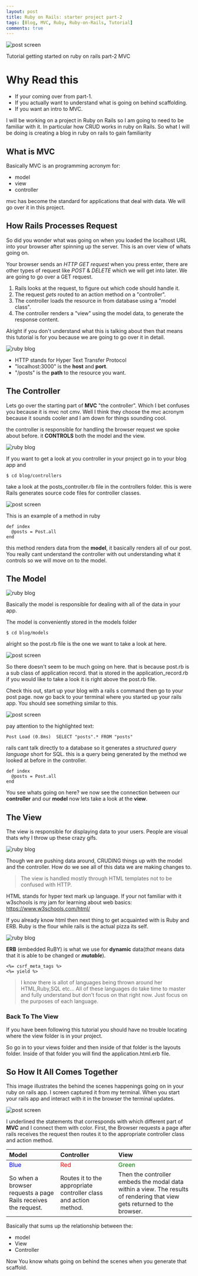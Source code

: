```yaml
---
layout: post
title: Ruby on Rails: starter project part-2
tags: [Blog, MVC, Ruby, Ruby-on-Rails, Tutorial]
comments: true
---
```


<img src="/images/MVC.jpg" alt="post screen" />

Tutorial getting started on ruby on rails part-2
MVC

# Why Read this

* If your coming over from part-1.
* If you actually want to understand what is going on behind scaffolding.
* If you want an intro to MVC.

I will be working on a project in Ruby on Rails so I am going to need to be familiar with it. In particular how CRUD works in ruby on Rails. So what I will be doing is creating a blog in ruby on rails to gain familiarity

## What is MVC

Basically MVC is an programming acronym for:

* model
* view
* controller

mvc has become the standard for applications that deal with data. We will go over it in this project.

## How Rails Processes Request

So did you wonder what was going on when you loaded the localhost URL into your browser after spinning up the server. This is an over view of whats going on.

Your browser sends an _HTTP GET request_ when you press enter, there are other types of request like _POST_ & _DELETE_ which we will get into later. We are going to go over a GET request.

1. Rails looks at the request, to figure out which code should handle it.
2. The request _gets_ routed to an action method on a "controller".
3. The controller loads the resource in from database using a "model class".
4. The controller renders a "view" using the model data, to generate the response content.

Alright if you don't understand what this is talking about then that means this tutorial is for you because we are going to go over it in detail.

![ruby blog](https://media.giphy.com/media/ayQ99hp01HFN6/giphy.gif)


  * HTTP stands for Hyper Text Transfer Protocol
  * "localhost:3000" is the **host** and **port**.
  * "/posts" is the **path** to the resource you want.

## The Controller

Lets go over the starting part of **MVC** "the controller". Which I bet confuses you because it is mvc not cmv. Well I think they choose the mvc acronym because it sounds cooler and I am down for things sounding cool.

the controller is responsible for handling the browser request we spoke about before. it **CONTROLS** both the model and the view.

![ruby blog](https://media.giphy.com/media/l0G18BkChcRRctMZ2/giphy.gif)

If you want to get a look at you controller in your project go in to your blog app and

```
$ cd blog/controllers
```
take a look at the posts_controller.rb file in the controllers folder. this is were Rails generates source code files for controller classes.

<img src="/images/Controller.png" alt="post screen" />

This is an example of a method in ruby
```
def index
  @posts = Post.all
end
```

this method renders data from the **model**, it basically renders all of our post. You really cant understand the controller with out understanding what it controls so we will move on to the model.

## The Model
![ruby blog](https://media.giphy.com/media/aQCCNezRpb9Hq/giphy.gif)

Basically the model is responsible for dealing with all of the data in your app.

The model is conveniently stored in the models folder
```
$ cd blog/models
```
alright so the post.rb file is the one we want to take a look at here.

<img src="/images/model.png" alt="post screen" />

So there doesn't seem to be much going on here. that is because post.rb is a sub class of application record. that is stored in the application_record.rb if you would like to take a look it is right above the post.rb file.

Check this out, start up your blog with a rails s command then go to your post page. now go back to your terminal where you started up your rails app. You should see something similar to this.

<img src="/images/terminal.png" alt="post screen" />

pay attention to the highlighted text:
```
Post Load (0.8ms)  SELECT "posts".* FROM "posts"
```
rails cant talk directly to a database so it generates a _structured query language_ short for SQL.
this is a query being generated by the method we looked at before in the controller.
```
def index
  @posts = Post.all
end
```

You see whats going on here? we now see the connection between our **controller** and our **model** now lets take a look at the **view**.

## The View

The view is responsible for displaying data to your users. People are visual thats why I throw up these crazy gifs.

![ruby blog](https://media.giphy.com/media/wFbI8gwCfCxeo/giphy.gif)

Though we are pushing data around, CRUDING things up with the model and the controller. How do we see all of this data we are making changes to.

>The view is handled mostly through HTML templates not to be confused with HTTP.

HTML stands for hyper text mark up language. If your not familiar with it w3schools is my jam for learning about web basics: https://www.w3schools.com/html/

If you already know html then next thing to get acquainted with is Ruby and ERB. Ruby is the flour while rails is the actual pizza its self.

![ruby blog](https://media.giphy.com/media/eRVV0dgoNRi3m/giphy.gif)

**ERB** (embedded RuBY) is what we use for **dynamic** data(_that_ means data that it is able to be changed or **_mutable_**).
```
<%= csrf_meta_tags %>
<%= yield %>
```

> I know there is allot of languages being thrown around her HTML,Ruby,SQL etc... All of these languages do take time to master and fully understand but don't focus on that right now. Just focus on the purposes of each language.

### Back To The View
If you have been following this tutorial you should have no trouble locating where the view folder is in your project.

So go in to your views folder and then inside of that folder is the layouts folder. Inside of that folder you will find the application.html.erb file.

## So How It All Comes Together
This image illustrates the behind the scenes happenings going on in your ruby on rails app. I screen captured it from my terminal. When you start your rails app and interact with it in the browser the terminal updates.

<img src="/images/terminal_whole.png" alt="post screen" />

I underlined the statements that corresponds with which different part of **MVC** and I connect them with color. First, the Browser requests a page after rails receives the request then routes it to the appropriate controller class and action method.

| Model         | Controller          |View    |
|:------------- |:-------------|:-------------|
| <span style="color:blue">Blue</span> | <span style="color:red">Red</span> | <span style="color:Green">Green</span> |
|So when a browser requests a page Rails receives the request.|Routes it to the appropriate controller class and action method.|Then the controller embeds the modal data within a view. The results of rendering that view gets returned to the browser.|

Basically that sums up the relationship between the:
* model
* View
* Controller

Now You know whats going on behind the scenes when you generate that scaffold.

